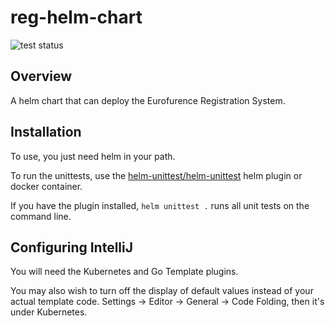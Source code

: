 # reg-helm-chart

<img src="https://github.com/eurofurence/reg-helm-chart/actions/workflows/helm-unit-tests.yml/badge.svg" alt="test status"/>

## Overview

A helm chart that can deploy the Eurofurence Registration System.

## Installation

To use, you just need helm in your path.

To run the unittests, use the [helm-unittest/helm-unittest](https://github.com/helm-unittest/helm-unittest) helm plugin or docker container.

If you have the plugin installed, `helm unittest .` runs all
unit tests on the command line.

## Configuring IntelliJ

You will need the Kubernetes and Go Template plugins. 

You may also wish to turn off the display of default values instead of
your actual template code. 
Settings -> Editor -> General -> Code Folding, then it's under Kubernetes.
